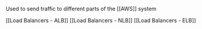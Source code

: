 Used to send traffic to different parts of the [[AWS]] system

[[Load Balancers - ALB]]
[[Load Balancers - NLB]]
[[Load Balancers - ELB]]
